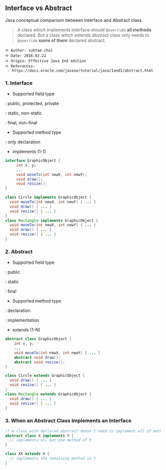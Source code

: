 ## Interface vs Abstract
Java conceptual comparison between Interface and Abstract class.

>A class which implements interface should `@override` **all methods** declared. But a class which extends abstract class only needs to `@override` **some of them** declared abstract.

```
ㅁ Author: suktae.choi
ㅁ Date: 2016.02.22
ㅁ Origin: Effective Java 2nd edition
ㅁ References:
 - https://docs.oracle.com/javase/tutorial/java/IandI/abstract.html
```

### 1. Interface
 - Supported field type

 : public, protected, private

 : static, non-static

 : final, non-final

 - Supported method type

 : only declaration

 - implements (1-1)

```java
interface GraphicObject {
     int x, y;
     ...
     void moveTo(int newX, int newY);
     void draw();
     void resize();
}
```

```java
class Circle implements GraphicObject {
  void moveTo(int newX, int newY) { ... }
  void draw() { ... }
  void resize() { ... }
}
class Rectangle implements GraphicObject {
  void moveTo(int newX, int newY) { ... }
  void draw() { ... }
  void resize() { ... }
}
```

### 2. Abstract

 - Supported field type

 : public

 : static

 : final

 - Supported method type

 : declaration

 : implementation

 - extends (1-N)

```java
abstract class GraphicObject {
    int x, y;
    ...
    void moveTo(int newX, int newY) { ... }
    abstract void draw();
    abstract void resize();
}
```

```java
class Circle extends GraphicObject {
  void draw() { ... }
  void resize() { ... }
}
class Rectangle extends GraphicObject {
  void draw() { ... }
  void resize() { ... }
}
```

### 3. When an Abstract Class Implements an Interface

```java
/* A class with declared abstract doesn't need to implement all of methods in interface not like normal class */
abstract class X implements Y {
  // implements all but one method of Y
}

class XX extends X {
  // implements the remaining method in Y
}
```
